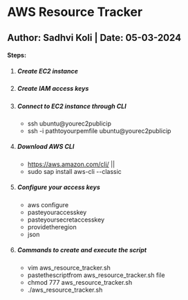 # AWS Resource Tracker
## Author: Sadhvi Koli | Date: 05-03-2024
#### Steps:
1. ##### Create EC2 instance
2. ##### Create IAM access keys
3. ##### Connect to EC2 instance through CLI
   - ssh ubuntu@yourec2publicip
   - ssh -i pathtoyourpemfile ubuntu@yourec2publicip
4. ##### Download AWS CLI
   - https://aws.amazon.com/cli/ ||
   - sudo sap install aws-cli --classic
5. ##### Configure your access keys
   - aws configure
   - pasteyouraccesskey
   - pasteyoursecretaccesskey
   - providetheregion
   - json
6. ##### Commands to create and execute the script
   - vim aws_resource_tracker.sh
   - pastethescriptfrom aws_resource_tracker.sh file
   - chmod 777 aws_resource_tracker.sh
   - ./aws_resource_tracker.sh
